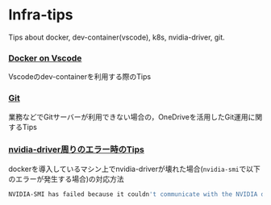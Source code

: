 # Infra-tips
Tips about docker, dev-container(vscode), k8s, nvidia-driver, git.

### [Docker on Vscode](https://github.com/Renya-Kujirada/Infra-tips/blob/main/tips_dev-container.md)

Vscodeのdev-containerを利用する際のTips

### [Git](https://github.com/Renya-Kujirada/Infra-tips/blob/main/tips_git.md)

業務などでGitサーバーが利用できない場合の，OneDriveを活用したGit運用に関するTips

### [nvidia-driver周りのエラー時のTips](https://github.com/Renya-Kujirada/Infra-tips/blob/main/tips_nvidia_driver.md)

dockerを導入しているマシン上でnvidia-driverが壊れた場合(`nvidia-smi`で以下のエラーが発生する場合)の対応方法

```sh
NVIDIA-SMI has failed because it couldn't communicate with the NVIDIA driver. Make sure that the latest NVIDIA driver is installed and running.
```
